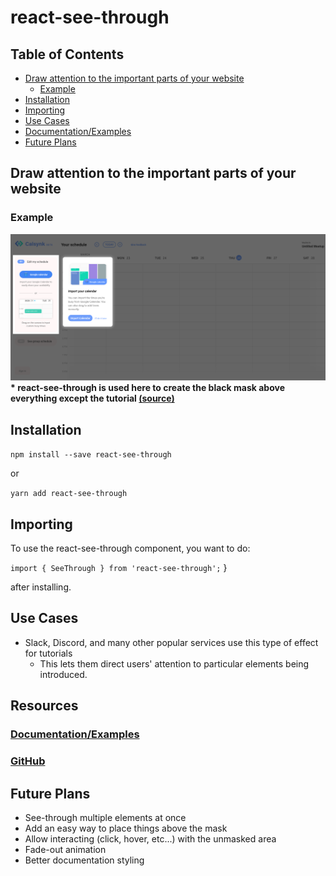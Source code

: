 # react-see-through

## Table of Contents
* [Draw attention to the important parts of your website](#draw-attention-to-the-important-parts-of-your-website)
  + [Example](#example)
* [Installation](#installation)
* [Importing](#importing)
* [Use Cases](#use-cases)
* [Documentation/Examples](#resources)
* [Future Plans](#future-plans)

## Draw attention to the important parts of your website
### Example
![Example](example.png)
**\* react-see-through is used here to create the black mask above everything except the tutorial [(source)](https://calsynk.com)**

## Installation
`npm install --save react-see-through`

or

`yarn add react-see-through`

## Importing
To use the react-see-through component, you want to do:

`import { SeeThrough } from 'react-see-through';` }

after installing.

## Use Cases
* Slack, Discord, and many other popular services use this type of effect for tutorials
  * This lets them direct users' attention to particular elements being introduced.

## Resources
### [Documentation/Examples](https://andrew4699.github.io/react-see-through/)
### [GitHub](https://github.com/andrew4699/react-see-through)

## Future Plans
* See-through multiple elements at once
* Add an easy way to place things above the mask
* Allow interacting (click, hover, etc...) with the unmasked area
* Fade-out animation
* Better documentation styling
